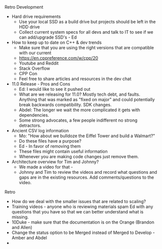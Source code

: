 Retro
Development
- Hard drive requirements
	- Use your local SSD as a build drive but projects should be left in the HDD drive
	- Collect current system specs for all devs and talk to IT to see if we can add/upgrade SSD's - Ed
- How to keep up to date on C++ & dev trends
	- Make sure that you are using the right versions that are compatible with our current 
	- https://en.cppreference.com/w/cpp/20
	- Youtube and Reddit
	- Stack Overflow
	- CPP Con
	- Feel free to share articles and resources in the dev chat
- 11.0 Release - Pros and Cons
	- Ed: I would like to see it pushed out
	- What are we releasing for 11.0? Mostly tech debt, and faults. Anything that was marked as "fixed on major" and could potentially break backwards compatibility. SDK changes.
	- Abdel: The longer we wait the more complicated it gets with dependencies. 
	- Some strong advocates, a few people indifferent no strong detractors.
- Ancient CSV log information
	- Mo: "How about we bulldoze the Eiffel Tower and build a Walmart?"
	- Do these files have a purpose?
	- Ed - In favor of removing them 
	- These files might contain useful information
	- Whenever you are making code changes just remove them.
- Architecture overview for Tim and Johnny?
	- We made a video for that - 
	- Johnny and Tim to review the videos and record what questions and gaps are in the existing resources. Add comments/questions to the video.

Retro
- How do we deal with the smaller issues that are related to scaling?
- Training videos - anyone who is reviewing materials spam Ed with any questions that you have so that we can better understand what is missing.
- 10Duke - make sure that the documentation is on the Orange (Brandon and Allen)
- Change the status option to be Merged instead of Merged to Develop - Amber and Abdel
- 